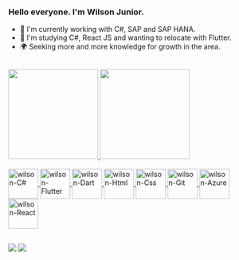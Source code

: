  ### Hello everyone. I'm Wilson Junior. 

- 🔭 I'm currently working with C#, SAP and SAP HANA.
- 🌱 I'm studying C#, React JS and wanting to relocate with Flutter.
- 🌍 Seeking more and more knowledge for growth in the area. 
<br>

<div>
  <a href="https://https://github.com/wilsonraj-dev">
  <img height="180em" src="https://github-readme-stats.vercel.app/api?username=wilsonraj-dev&show_icons=true&theme=dracula"/>
  <img height="180em" src="https://github-readme-stats.vercel.app/api/top-langs/?username=wilsonraj-dev&layout=compact&langs_count=16&theme=dracula"/>
</div>
  
<div style="display: inline_block"><br>
  <img align="center" alt="wilson-C#" height="60" width="60" src="https://cdn.jsdelivr.net/gh/devicons/devicon/icons/csharp/csharp-original.svg">
  <img align="center" alt="wilson-Flutter" height="60" width="60" src="https://cdn.jsdelivr.net/gh/devicons/devicon/icons/flutter/flutter-original.svg">
  <img align="center" alt="wilson-Dart" height="60" width="60" src="https://cdn.jsdelivr.net/gh/devicons/devicon/icons/dart/dart-original.svg">
  <img align="center" alt="wilson-Html" height="60" width="60" src="https://cdn.jsdelivr.net/gh/devicons/devicon/icons/html5/html5-original-wordmark.svg">
  <img align="center" alt="wilson-Css" height="60" width="60" src="https://cdn.jsdelivr.net/gh/devicons/devicon/icons/css3/css3-original.svg">
  <img align="center" alt="wilson-Git" height="60" width="60" src="https://cdn.jsdelivr.net/gh/devicons/devicon/icons/git/git-original.svg">
  <img align="center" alt="wilson-Azure" height="60" width="60" src="https://cdn.jsdelivr.net/gh/devicons/devicon/icons/azure/azure-original.svg">
  <img align="center" alt="wilson-React" height="60" width="60" src="https://cdn.jsdelivr.net/gh/devicons/devicon/icons/react/react-original.svg">
</div>

##
<div>
  <a href="https://www.linkedin.com/in/wilsonjuniordev/" target="_blank"><img src="https://img.shields.io/badge/LinkedIn-0077B5?style=for-the-badge&logo=linkedin&logoColor=white"    target="_blank"></a>
  <a href="wilsonraj@unipam.edu.br"><img src="https://img.shields.io/badge/Gmail-D14836?style=for-the-badge&logo=gmail&logoColor=white" target="_blank"></a>
</div>

